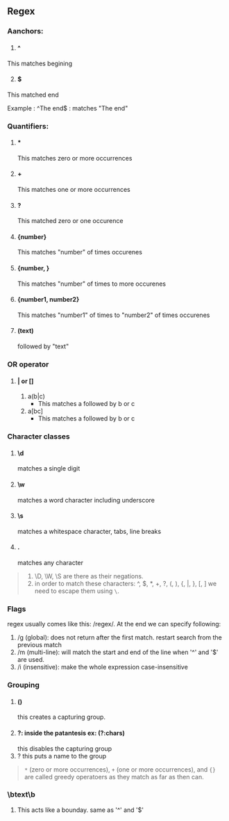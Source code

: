 ## Regex
### Aanchors:

1. #### ^ 
  This matches begining
  
2. #### $
  This matched end
 
 Example : ^The end$ : matches "The end"
 
### Quantifiers:
 
1. #### *
   This matches zero or more occurrences
2. #### +
   This matches one or more occurrences
3. #### ?
   This matched zero or one occurence
4. #### {number}
   This matches "number" of times occurenes
5. #### {number, }
   This matches "number" of times to more occurenes
6. #### {number1, number2}
   This matches "number1" of times to "number2" of times occurenes
7. #### (text)
   followed by "text"
   
### OR operator
1. #### | or []
    1. a(b|c)
       - This matches a followed by b or c
    2. a[bc]
       - This matches a followed by b or c

### Character classes
1. #### \d 
   matches a single digit
2. #### \w
   matches a word character including underscore
3. #### \s
   matches a whitespace character, tabs, line breaks
4. #### .
   matches any character
> 1. \D, \W, \S are there as their negations.
> 2. in order to match these characters: ^, $, *, +, ?, (, ), {, |, }, [, ] we need to escape them using `\`.

### Flags
 regex usually comes like this: /regex/. At the end we can specify following:
 1. /g (global): does not return after the first match. restart search from the previous match
 2. /m (multi-line): will match the start and end of the line when '^' and '$' are used.
 3. /i (insensitive): make the whole expression case-insensitive
 
### Grouping
 1. #### ()
    this creates a capturing group.
 2. #### ?: inside the patantesis ex: (?:chars)
    this disables the capturing group
 3. ?<name>
    this puts a name to the group
 > `*` (zero or more occurrences), `+` (one or more occurrences), and `{}` are called greedy operatoers as they match as far as then can. 
 
 
### \btext\b 
 1. This acts like a bounday. same as '^' and '$'

